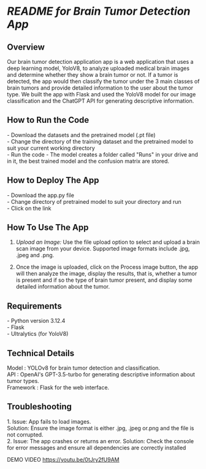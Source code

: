*<h1>README for Brain Tumor Detection App* 

<h2>Overview</h2>
Our brain tumor detection application app is a web application that uses a deep learning model, YoloV8, to analyze uploaded medical brain images and determine whether they show a brain tumor or not. If a tumor is detected, the app would then classify the tumor under the 3 main classes of brain tumors and provide detailed information to the user about the tumor type. We built the app with Flask and used the YoloV8 model for our image classification and the ChatGPT API for generating descriptive information.

<h2>How to Run the Code</h2>
- Download the datasets and the pretrained model (.pt file) <br>
- Change the directory of the training dataset and the pretrained model to suit your current working directory <br>
- Run the code
- The model creates a folder called "Runs" in your drive and in it, the best trained model and the confusion matrix are stored.

<h2>How to Deploy The App</h2>
- Download the app.py file <br>
- Change directory of pretrained model to suit your directory and run <br>
- Click on the link <br>

<h2>How To Use The App</h2>

1. *Upload an Image:* Use the file upload option to select and upload a brain scan image from your device. Supported image formats include .jpg, .jpeg and .png.

2. Once the image is uploaded, click on the Process image button, the app will then analyze the image, display the results, that is, whether a tumor is present and if so the type of brain tumor present, and display some detailed information about the tumor.

<h2>Requirements</h2>
- Python version 3.12.4 <br>
- Flask   <br>
- Ultralytics (for YoloV8)  <br>

<h2>Technical Details</h2>
Model : YOLOv8 for brain tumor detection and classification. <br>
API : OpenAI's GPT-3.5-turbo for generating descriptive information about tumor types. <br>
Framework : Flask for the web interface. <br>

<h2>Troubleshooting</h2>
1. Issue: App fails to load images. <br>
Solution: Ensure the image format is either .jpg, .jpeg or.png and the file is not corrupted. <br>2. Issue: The app crashes or returns an error.
Solution: Check the console for error messages and ensure all dependencies are correctly installed

DEMO VIDEO
https://youtu.be/0tJry2fU9AM
